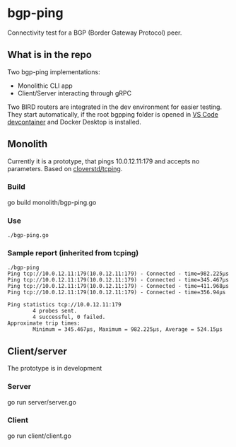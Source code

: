 # bgp-ping
Connectivity test for a BGP (Border Gateway Protocol) peer. 

## What is in the repo

Two bgp-ping implementations:
- Monolithic CLI app
- Client/Server interacting through gRPC

Two BIRD routers are integrated in the dev environment for easier testing. They start automatically, if the root bgpping folder is opened in [VS Code devcontainer](https://code.visualstudio.com/docs/remote/containers) and Docker Desktop is installed.

## Monolith

Currently it is a prototype, that pings 10.0.12.11:179 and accepts no parameters. Based on [cloverstd/tcping](https://github.com/cloverstd/tcping).

### Build
go build monolith/bgp-ping.go

### Use
`./bgp-ping.go`

### Sample report (inherited from tcping)
```
./bgp-ping
Ping tcp://10.0.12.11:179(10.0.12.11:179) - Connected - time=982.225µs
Ping tcp://10.0.12.11:179(10.0.12.11:179) - Connected - time=345.467µs
Ping tcp://10.0.12.11:179(10.0.12.11:179) - Connected - time=411.968µs
Ping tcp://10.0.12.11:179(10.0.12.11:179) - Connected - time=356.94µs

Ping statistics tcp://10.0.12.11:179
        4 probes sent.
        4 successful, 0 failed.
Approximate trip times:
        Minimum = 345.467µs, Maximum = 982.225µs, Average = 524.15µs
```

## Client/server
The prototype is in development

### Server
go run server/server.go

### Client
go run client/client.go
